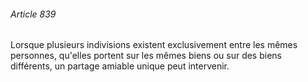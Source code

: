 ###### Article 839

Lorsque plusieurs indivisions existent exclusivement entre les mêmes personnes, qu'elles portent sur les mêmes biens ou sur des biens différents, un partage amiable unique peut intervenir.

